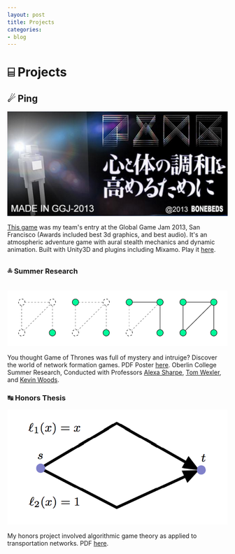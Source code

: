 ```yaml
---
layout: post
title: Projects
categories:
- blog
---
```




# &#9016; Projects

## &#9732; Ping
<a href = "http://globalgamejam.org/2013/ping">
<img class="fit-img" src="/wschornPingSample.png" alt="Poster"/>
</a>
</br>

[This game](http://globalgamejam.org/2013/ping) was my team's entry at the Global Game Jam 2013, San Francisco (Awards included best 3d graphics, and best audio). It's an atmospheric adventure game with aural stealth mechanics and dynamic animation. Built with Unity3D and plugins including Mixamo.  Play it [here](http://techiealex.com/ggj13/ping.html).


### &#3868; Summer Research

<a href = "/wschornSummerResearchPoster.pdf">
<img class="fit-img" src="/wschornPosterSample.png" alt="Poster"/>
</a>
</br>

You thought Game of Thrones was full of  mystery and intruige? Discover the world of network formation games.  PDF Poster [here](/wschornSummerResearchPoster.pdf). Oberlin College Summer Research, Conducted with Professors [Alexa Sharpe](http://www.cs.oberlin.edu/~asharp/), [Tom Wexler](http://www.cs.oberlin.edu/~wexler/), and [Kevin Woods](http://www.oberlin.edu/faculty/kwoods/). 


### &#8633; Honors Thesis

<a href = "/wschornSummerResearchPoster.pdf">
<img class="fit-img" src="/wschornHonorsSample.png" alt="Poster"/>
</a>

My honors project involved algorithmic game theory as applied to transportation networks. PDF [here](/wschornSummerResearchPoster.pdf).

